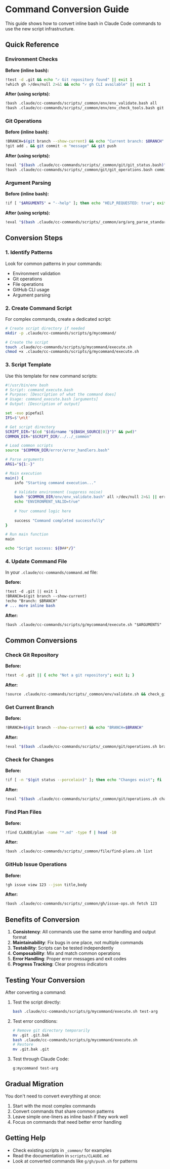 # Command Conversion Guide

This guide shows how to convert inline bash in Claude Code commands to use the new script infrastructure.

## Quick Reference

### Environment Checks

**Before (inline bash):**
```bash
!test -d .git && echo "✓ Git repository found" || exit 1
!which gh >/dev/null 2>&1 && echo "✓ gh CLI available" || exit 1
```

**After (using scripts):**
```bash
!bash .claude/cc-commands/scripts/_common/env/env_validate.bash all
!bash .claude/cc-commands/scripts/_common/env/env_check_tools.bash git gh
```

### Git Operations

**Before (inline bash):**
```bash
!BRANCH=$(git branch --show-current) && echo "Current branch: $BRANCH"
!git add . && git commit -m "message" && git push
```

**After (using scripts):**
```bash
!eval "$(bash .claude/cc-commands/scripts/_common/git/git_status.bash)" && echo "Current branch: $BRANCH"
!bash .claude/cc-commands/scripts/_common/git/git_operations.bash commit "message" && bash .claude/cc-commands/scripts/_common/git/git_operations.bash push
```

### Argument Parsing

**Before (inline bash):**
```bash
!if [ "$ARGUMENTS" = "--help" ]; then echo "HELP_REQUESTED: true"; exit 0; fi
```

**After (using scripts):**
```bash
!eval "$(bash .claude/cc-commands/scripts/_common/arg/arg_parse_standard.bash $ARGUMENTS)" && [ "$HELP_REQUESTED" = "true" ] && exit 0
```

## Conversion Steps

### 1. Identify Patterns

Look for common patterns in your commands:
- Environment validation
- Git operations
- File operations
- GitHub CLI usage
- Argument parsing

### 2. Create Command Script

For complex commands, create a dedicated script:

```bash
# Create script directory if needed
mkdir -p .claude/cc-commands/scripts/g/mycommand/

# Create the script
touch .claude/cc-commands/scripts/g/mycommand/execute.sh
chmod +x .claude/cc-commands/scripts/g/mycommand/execute.sh
```

### 3. Script Template

Use this template for new command scripts:

```bash
#!/usr/bin/env bash
# Script: command_execute.bash
# Purpose: [Description of what the command does]
# Usage: command_execute.bash [arguments]
# Output: [Description of output]

set -euo pipefail
IFS=$'\n\t'

# Get script directory
SCRIPT_DIR="$(cd "$(dirname "${BASH_SOURCE[0]}")" && pwd)"
COMMON_DIR="$SCRIPT_DIR/../../_common"

# Load common scripts
source "$COMMON_DIR/error/error_handlers.bash"

# Parse arguments
ARG1="${1:-}"

# Main execution
main() {
    info "Starting command execution..."
    
    # Validate environment (suppress noise)
    bash "$COMMON_DIR/env/env_validate.bash" all >/dev/null 2>&1 || error_exit "Environment validation failed"
    echo "ENVIRONMENT_VALID=true"
    
    # Your command logic here
    
    success "Command completed successfully"
}

# Run main function
main

echo "Script success: ${0##*/}"
```

### 4. Update Command File

In your `.claude/cc-commands/command.md` file:

**Before:**
```markdown
!test -d .git || exit 1
!BRANCH=$(git branch --show-current)
!echo "Branch: $BRANCH"
# ... more inline bash
```

**After:**
```markdown
!bash .claude/cc-commands/scripts/g/mycommand/execute.sh "$ARGUMENTS"
```

## Common Conversions

### Check Git Repository

**Before:**
```bash
!test -d .git || { echo "Not a git repository"; exit 1; }
```

**After:**
```bash
!source .claude/cc-commands/scripts/_common/env/validate.sh && check_git_repository || exit 1
```

### Get Current Branch

**Before:**
```bash
!BRANCH=$(git branch --show-current) && echo "BRANCH=$BRANCH"
```

**After:**
```bash
!eval "$(bash .claude/cc-commands/scripts/_common/git/operations.sh branch)"
```

### Check for Changes

**Before:**
```bash
!if [ -n "$(git status --porcelain)" ]; then echo "Changes exist"; fi
```

**After:**
```bash
!eval "$(bash .claude/cc-commands/scripts/_common/git/operations.sh changes)" && [ "$CHANGES_EXIST" = "true" ] && echo "Changes exist"
```

### Find Plan Files

**Before:**
```bash
!find CLAUDE/plan -name "*.md" -type f | head -10
```

**After:**
```bash
!bash .claude/cc-commands/scripts/_common/file/find-plans.sh list
```

### GitHub Issue Operations

**Before:**
```bash
!gh issue view 123 --json title,body
```

**After:**
```bash
!bash .claude/cc-commands/scripts/_common/gh/issue-ops.sh fetch 123
```

## Benefits of Conversion

1. **Consistency**: All commands use the same error handling and output format
2. **Maintainability**: Fix bugs in one place, not multiple commands
3. **Testability**: Scripts can be tested independently
4. **Composability**: Mix and match common operations
5. **Error Handling**: Proper error messages and exit codes
6. **Progress Tracking**: Clear progress indicators

## Testing Your Conversion

After converting a command:

1. Test the script directly:
   ```bash
   bash .claude/cc-commands/scripts/g/mycommand/execute.sh test-arg
   ```

2. Test error conditions:
   ```bash
   # Remove git directory temporarily
   mv .git .git.bak
   bash .claude/cc-commands/scripts/g/mycommand/execute.sh
   # Restore
   mv .git.bak .git
   ```

3. Test through Claude Code:
   ```
   g:mycommand test-arg
   ```

## Gradual Migration

You don't need to convert everything at once:

1. Start with the most complex commands
2. Convert commands that share common patterns
3. Leave simple one-liners as inline bash if they work well
4. Focus on commands that need better error handling

## Getting Help

- Check existing scripts in `_common/` for examples
- Read the documentation in `scripts/CLAUDE.md`
- Look at converted commands like `g/gh/push.sh` for patterns